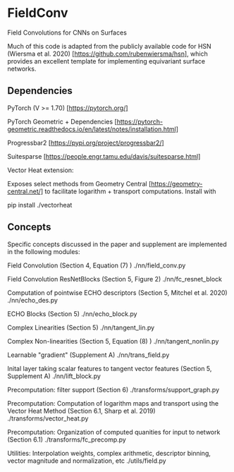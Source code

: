# FieldConv
Field Convolutions for CNNs on Surfaces

Much of this code is adapted from the publicly available code for HSN (Wiersma et al. 2020) [https://github.com/rubenwiersma/hsn], which provides an excellent template for implementing equivariant surface networks. 

 
## Dependencies

PyTorch (V >= 1.70) [https://pytorch.org/]

PyTorch Geometric + Dependencies [https://pytorch-geometric.readthedocs.io/en/latest/notes/installation.html]

Progressbar2 [https://pypi.org/project/progressbar2/]

Suitesparse [https://people.engr.tamu.edu/davis/suitesparse.html]

Vector Heat extension:

Exposes select methods from Geometry Central [https://geometry-central.net/] to facilitate logarithm + transport computations. Install with

pip install ./vectorheat


## Concepts

Specific concepts discussed in the paper and supplement are implemented in the following modules:

Field Convolution (Section 4, Equation (7) )
./nn/field_conv.py

Field Convolution ResNetBlocks (Section 5, Figure 2)
./nn/fc_resnet_block

Computation of pointwise ECHO descriptors (Section 5, Mitchel et al. 2020)
./nn/echo_des.py 

ECHO Blocks (Section 5)
./nn/echo_block.py

Complex Linearities (Section 5)
./nn/tangent_lin.py

Complex Non-linearities (Section 5, Equation (8) )
./nn/tangent_nonlin.py

Learnable "gradient" (Supplement A)
./nn/trans_field.py

Inital layer taking scalar features to tangent vector features (Section 5, Supplement A)
./nn/lift_block.py

Precomputation: filter support (Section 6)
./transforms/support_graph.py

Precomputation: Computation of logarithm maps and transport using the Vector Heat Method  (Section 6.1, Sharp et al. 2019)
./transforms/vector_heat.py

Precomputation: Organization of computed quanities for input to network (Section 6.1)
./transforms/fc_precomp.py

Utilities: Interpolation weights, complex arithmetic, descriptor binning, vector magnitude and normalization, etc
./utils/field.py








